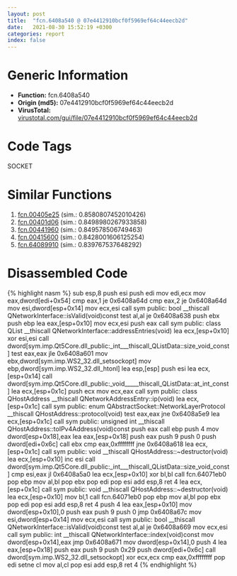 ```yaml
---
layout: post
title:  "fcn.6408a540 @ 07e4412910bcf0f5969ef64c44eecb2d"
date:   2021-08-30 15:52:19 +0300
categories: report
index: false
---
```


# Generic Information
- **Function:** fcn.6408a540
- **Origin (md5):** 07e4412910bcf0f5969ef64c44eecb2d
- **VirusTotal:** [virustotal.com/gui/file/07e4412910bcf0f5969ef64c44eecb2d][virustotal_ref]

# Code Tags
<span class="tag" id="SOCKET">SOCKET</span>


# Similar Functions

1. [fcn.00405e25][similar_1_ref] (sim.: 0.8580807452010426)
2. [fcn.00401d06][similar_2_ref] (sim.: 0.8498980267933858)
3. [fcn.00441960][similar_3_ref] (sim.: 0.849578506749463)
4. [fcn.00415600][similar_4_ref] (sim.: 0.8428001606125254)
5. [fcn.64089910][similar_5_ref] (sim.: 0.839767537648292)


# Disassembled Code

{% highlight nasm %}
sub esp,8
push esi
push edi
mov edi,ecx
mov eax,dword[edi+0x54]
cmp eax,1
je 0x6408a64d
cmp eax,2
je 0x6408a64d
mov esi,dword[esp+0x14]
mov ecx,esi
call sym public: bool __thiscall QNetworkInterface::isValid(void)const
test al,al
je 0x6408a638
push ebx
push ebp
lea eax,[esp+0x10]
mov ecx,esi
push eax
call sym public: class QList<class QNetworkAddressEntry> __thiscall QNetworkInterface::addressEntries(void)
lea ecx,[esp+0x10]
xor esi,esi
call dword[sym.imp.Qt5Core.dll_public:_int___thiscall_QListData::size_void_const]
test eax,eax
jle 0x6408a601
mov ebx,dword[sym.imp.WS2_32.dll_setsockopt]
mov ebp,dword[sym.imp.WS2_32.dll_htonl]
lea esp,[esp]
push esi
lea ecx,[esp+0x14]
call dword[sym.imp.Qt5Core.dll_public:_void_____thiscall_QListData::at_int_const]
lea ecx,[esp+0x1c]
push ecx
mov ecx,eax
call sym public: class QHostAddress __thiscall QNetworkAddressEntry::ip(void)
lea ecx,[esp+0x1c]
call sym public: enum QAbstractSocket::NetworkLayerProtocol __thiscall QHostAddress::protocol(void)
test eax,eax
jne 0x6408a5e9
lea ecx,[esp+0x1c]
call sym public: unsigned int __thiscall QHostAddress::toIPv4Address(void)const
push eax
call ebp
push 4
mov dword[esp+0x18],eax
lea eax,[esp+0x18]
push eax
push 9
push 0
push dword[edi+0x6c]
call ebx
cmp eax,0xffffffff
jne 0x6408a618
lea ecx,[esp+0x1c]
call sym public: void __thiscall QHostAddress::~destructor(void)
lea ecx,[esp+0x10]
inc esi
call dword[sym.imp.Qt5Core.dll_public:_int___thiscall_QListData::size_void_const]
cmp esi,eax
jl 0x6408a5a0
lea ecx,[esp+0x10]
xor bl,bl
call fcn.64071eb0
pop ebp
mov al,bl
pop ebx
pop edi
pop esi
add esp,8
ret 4
lea ecx,[esp+0x1c]
call sym public: void __thiscall QHostAddress::~destructor(void)
lea ecx,[esp+0x10]
mov bl,1
call fcn.64071eb0
pop ebp
mov al,bl
pop ebx
pop edi
pop esi
add esp,8
ret 4
push 4
lea eax,[esp+0x10]
mov dword[esp+0x10],0
push eax
push 9
push 0
jmp 0x6408a67c
mov esi,dword[esp+0x14]
mov ecx,esi
call sym public: bool __thiscall QNetworkInterface::isValid(void)const
test al,al
je 0x6408a669
mov ecx,esi
call sym public: int __thiscall QNetworkInterface::index(void)const
mov dword[esp+0x14],eax
jmp 0x6408a671
mov dword[esp+0x14],0
push 4
lea eax,[esp+0x18]
push eax
push 9
push 0x29
push dword[edi+0x6c]
call dword[sym.imp.WS2_32.dll_setsockopt]
xor ecx,ecx
cmp eax,0xffffffff
pop edi
setne cl
mov al,cl
pop esi
add esp,8
ret 4
{% endhighlight %}


[similar_1_ref]: /report/fcn.00405e25@5f763449465a14d1cdb5ea67e2f984d0
[similar_2_ref]: /report/fcn.00401d06@5f763449465a14d1cdb5ea67e2f984d0
[similar_3_ref]: /report/fcn.00441960@4fe6510221c33bf023f6abed461fc13f
[similar_4_ref]: /report/fcn.00415600@4fe6510221c33bf023f6abed461fc13f
[similar_5_ref]: /report/fcn.64089910@07e4412910bcf0f5969ef64c44eecb2d
[virustotal_ref]: https://www.virustotal.com/gui/file/07e4412910bcf0f5969ef64c44eecb2d